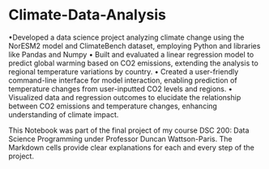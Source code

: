 # Climate-Data-Analysis

•Developed a data science project analyzing climate change using the NorESM2 model and ClimateBench dataset,
employing Python and libraries like Pandas and Numpy
• Built and evaluated a linear regression model to predict global warming based on CO2 emissions, extending the
analysis to regional temperature variations by country.
• Created a user-friendly command-line interface for model interaction, enabling prediction of temperature changes
from user-inputted CO2 levels and regions.
• Visualized data and regression outcomes to elucidate the relationship between CO2 emissions and temperature
changes, enhancing understanding of climate impact.

This Notebook was part of the final project of my course DSC 200: Data Science Programming under Professor Duncan Wattson-Paris.
The Markdown cells provide clear explanations for each and every step of the project.
